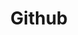 ---
title: Github
summary: This has code from way back when
linkURL: https://github.com/smolcodes
---